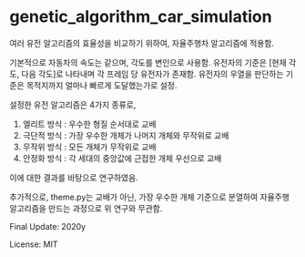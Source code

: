 # genetic_algorithm_car_simulation
여러 유전 알고리즘의 효율성을 비교하기 위하여, 자율주행차 알고리즘에 적용함.

기본적으로 자동차의 속도는 같으며, 각도를 변인으로 사용함.
유전자의 기준은 [현재 각도, 다음 각도]로 나타내며 각 프레임 당 유전자가 존재함.
유전자의 우열을 판단하는 기준은 목적지까지 얼마나 빠르게 도달했는가로 설정.

설정한 유전 알고리즘은 4가지 종류로,

1. 엘리트 방식 : 우수한 형질 순서대로 교배
2. 극단적 방식 : 가장 우수한 개체가 나머지 개체와 무작위로 교배
3. 무작위 방식 : 모든 개체가 무작위로 교배
4. 안정화 방식 : 각 세대의 중앙값에 근접한 개체 우선으로 교배

이에 대한 결과를 바탕으로 연구하였음.

추가적으로, theme.py는 교배가 아닌, 가장 우수한 개체 기준으로 분열하여 
자율주행알고리즘을 만드는 과정으로 위 연구와 무관함.

Final Update: 2020y

License: MIT
